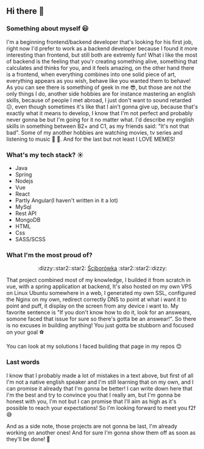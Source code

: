 ## Hi there 👋


### Something about myself :smiley:
I'm a beginning frontend/backend developer that's looking for his first job, right now I'd prefer to work as a backend developer because I found it more interesting than frontend, but still both are extremly fun! What i like the most of backend is the feeling that you'r creating something alive, something that calculates and thinks for you, and it feels amazing, on the other hand there is a frontend, when everything combines into one solid piece of art, everything appears as you wish, behave like you wanted them to behave! As you can see there is something of geek in me :sunglasses:, but those are not the only things I do, another side hobbies are for instance mastering an english skills, because of people I met abroad, I just don't want to sound retarded :confused:, even though sometimes it's like that I ain't gonna give up, because that's exactly what it means to develop, I know that I'm not perfect and probably never gonna be but I'm going for it no matter what. I'd describe my english skills in something between B2+ and C1, as my friends said: "It's not that bad". Some of my another hobbies are watching movies, tv series and listening to music :movie_camera: :musical_note:. And for the last but not least I LOVE MEMES!

### What's my tech stack? :sunny:

- Java
- Spring
- Nodejs
- Vue
- React
- Partly Angular(I haven't written in it a lot)
- MySql
- Rest API
- MongoDB
- HTML
- Css
- SASS/SCSS

### What I'm the most proud of?
<p align="center"> :dizzy::star2::star2: <a href="https://sciborowka.pl">Ściborówka</a> :star2::star2::dizzy:</p>

That project combined most of my knowledge, I builded it from scratch in vue, with a spring application at backend, It's also hosted on my own VPS on Linux Ubuntu somewhere in a web, I generated my own SSL, configured the Nginx on my own, redirect correctly DNS to point at what i want it to point and puff, it display on the screen from any device i want to. My favorite sentence is "If you don't know how to do it, look for an answears, somone faced that issue for sure so there's gotta be an answear!". So there is no excuses in building anything! You just gotta be stubborn and focused on your goal :soccer:

You can look at my solutions I faced building that page in my repos :blush:

### Last words 
I know that I probably made a lot of mistakes in a text above, but first of all I'm not a native english speaker and I'm still learning that on my own, and I can promise it already that I'm gonna be better! I can write down here that I'm the best and try to convince you that I really am, but I'm gonna be honest with you, I'm not but I can promise that I'll aim as high as it's possible to reach your expectations! So I'm looking forward to meet you f2f :sweat_smile:

And as a side note, those projects are not gonna be last, I'm already working on another ones! And for sure I'm gonna show them off as soon as they'll be done! :dizzy:
<!--
**maseuko/maseuko** is a ✨ _special_ ✨ repository because its `README.md` (this file) appears on your GitHub profile.

Here are some ideas to get you started:

- 🔭 I’m currently working on ...
- 🌱 I’m currently learning ...
- 👯 I’m looking to collaborate on ...
- 🤔 I’m looking for help with ...
- 💬 Ask me about ...
- 📫 How to reach me: ...
- 😄 Pronouns: ...
- ⚡ Fun fact: ...
-->
